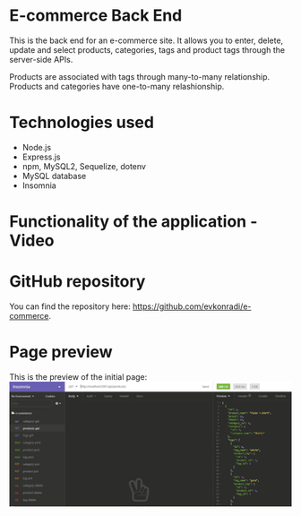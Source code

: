 # E-commerce Back End 

This is the back end for an e-commerce site. It allows you to enter, delete, update and select products, categories, tags and product tags through the server-side APIs.

Products are associated with tags through many-to-many relationship. Products and categories have one-to-many relashionship.

# Technologies used

* Node.js
* Express.js
* npm, MySQL2, Sequelize, dotenv
* MySQL database
* Insomnia

# Functionality of the application - Video



# GitHub repository

You can find the repository here: https://github.com/evkonradi/e-commerce.

# Page preview

This is the preview of the initial page:
<img src="./ApplicationPreview.JPG">
